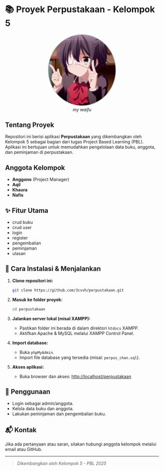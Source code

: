 # 📚 Proyek Perpustakaan - Kelompok 5

<p align="center">
  <img src="perpus.gif" alt="Demo Aplikasi" width="220" style="border-radius: 50%; border: 2px solid #ccc;"/><br>
  <em>my waifu</em>
</p>

## Tentang Proyek
Repositori ini berisi aplikasi **Perpustakaan** yang dikembangkan oleh Kelompok 5 sebagai bagian dari tugas Project Based Learning (PBL).  
Aplikasi ini bertujuan untuk memudahkan pengelolaan data buku, anggota, dan peminjaman di perpustakaan.

## Anggota Kelompok
- **Anggono** (Project Manager)
- **Aqil**
- **Khaura**
- **Nafis**

## ✨ Fitur Utama
- crud buku
- crud user
- login
- register
- pengembalian
- peminjaman
- ulasan

## 🚀 Cara Instalasi & Menjalankan
1. **Clone repositori ini:**
   ```bash
   git clone https://github.com/3cvvh/perpustakaan.git
   ```
2. **Masuk ke folder proyek:**
   ```bash
   cd perpustakaan
   ```
3. **Jalankan server lokal (misal XAMPP):**
   - Pastikan folder ini berada di dalam direktori `htdocs` XAMPP.
   - Aktifkan Apache & MySQL melalui XAMPP Control Panel.
4. **Import database:**
   - Buka `phpMyAdmin`.
   - Import file database yang tersedia (misal: `perpus_chan.sql`).

5. **Akses aplikasi:**
   - Buka browser dan akses: [http://localhost/perpustakaan](http://localhost/perpustakaan)

## 📝 Penggunaan
- Login sebagai admin/anggota.
- Kelola data buku dan anggota.
- Lakukan peminjaman dan pengembalian buku.

## 📬 Kontak
Jika ada pertanyaan atau saran, silakan hubungi anggota kelompok melalui email atau GitHub.

---
> _Dikembangkan oleh Kelompok 5 - PBL 2025_
